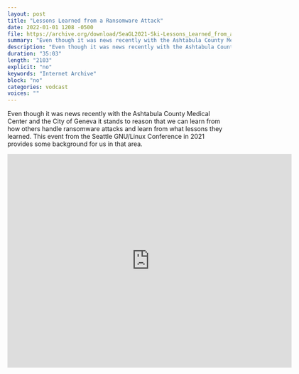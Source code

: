 ```yaml
---
layout: post
title: "Lessons Learned from a Ransomware Attack"
date: 2022-01-01 1208 -0500
file: https://archive.org/download/SeaGL2021-Ski-Lessons_Learned_from_a_Ransomware_Attack/SeaGL2021-Ski-Lessons_Learned_from_a_Ransomware_Attack.mp4
summary: "Even though it was news recently with the Ashtabula County Medical Center and the City of Geneva it stands to reason that we can learn from how others handle ransomware attacks and learn from what lessons they learned.  This event from the Seattle GNU/Linux Conference in 2021 provides some background for us in that area."
description: "Even though it was news recently with the Ashtabula County Medical Center and the City of Geneva it stands to reason that we can learn from how others handle ransomware attacks and learn from what lessons they learned.  This event from the Seattle GNU/Linux Conference in 2021 provides some background for us in that area."
duration: "35:03"
length: "2103"
explicit: "no" 
keywords: "Internet Archive"
block: "no" 
categories: vodcast
voices: ""
---
```


Even though it was news recently with the Ashtabula County Medical Center and the City of Geneva it stands to reason that we can learn from how others handle ransomware attacks and learn from what lessons they learned.  This event from the Seattle GNU/Linux Conference in 2021 provides some background for us in that area.

<iframe src="https://archive.org/embed/SeaGL2021-Ski-Lessons_Learned_from_a_Ransomware_Attack" width="640" height="480" frameborder="0" webkitallowfullscreen="true" mozallowfullscreen="true" allowfullscreen></iframe>

